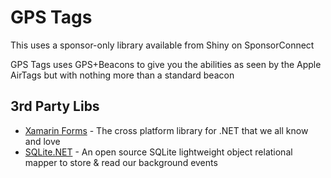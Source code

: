 # GPS Tags
This uses a sponsor-only library available from Shiny on SponsorConnect

GPS Tags uses GPS+Beacons to give you the abilities as seen by the Apple AirTags but with nothing more than a standard beacon

## 3rd Party Libs
* [Xamarin Forms](https://github.com/xamarin/xamarin.forms) - The cross platform library for .NET that we all know and love
* [SQLite.NET](https://github.com/praeclarum/sqlite-net) - An open source SQLite lightweight object relational mapper to store & read our background events